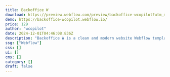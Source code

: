 ```yaml
---
title: Backoffice W
download: https://preview.webflow.com/preview/backoffice-wcopilot?utm_medium=preview_link&utm_source=dashboard&utm_content=backoffice-wcopilot&preview=b6075fa72cd9774f601e1a5f97e7ecc3&workflow=preview
demo: https://backoffice-wcopilot.webflow.io/
price: 129
author: "wcopilot"
date: 2024-12-01T04:46:08.836Z
description: "Backoffice W is a clean and modern website Webflow template for Office Support Services websites. It can be easily used for professional services, consulting, finance, accounting, Administrative, Technical, Call Center Support, Customer Service."
ssg: ["Webflow"]
css: []
ui: []
cms: []
category: []
draft: false
---
```

